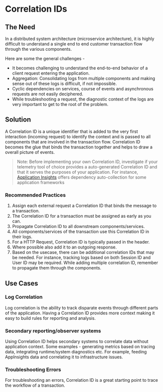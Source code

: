 # Correlation IDs

## The Need

In a distributed system architecture (microservice architecture), it is highly difficult to understand a single end to end customer transaction flow through the various components.

Here are some the general challenges -

* It becomes challenging to understand the end-to-end behavior of a client request entering the application.
* Aggregation: Consolidating logs from multiple components and making sense out of these logs is difficult, if not impossible.
* Cyclic dependencies on services, course of events and asynchronous requests are not easily deciphered.
* While troubleshooting a request, the diagnostic context of the logs are very important to get to the root of the problem.

## Solution

A Correlation ID is a unique identifier that is added to the very first interaction (incoming request) to  identify the context and is passed to all components that are involved in the transaction flow. Correlation ID becomes the glue that binds the transaction together and helps to draw a overall picture of events.

>Note: Before implementing your own Correlation ID, investigate if your telemetry tool of choice provides a auto-generated Correlation ID and that it serves the purposes of your application. For instance, [Application Insights](https://docs.microsoft.com/en-us/azure/azure-monitor/app/auto-collect-dependencies) offers dependency auto-collection for some application frameworks

### Recommended Practices

1. Assign each external request a Correlation ID that binds the message to a transaction.
2. The Correlation ID for a transaction must be assigned as early as you can.
3. Propagate Correlation ID to all downstream components/services.
4. All components/services of the transaction use this Correlation ID in their logs.
5. For a HTTP Request, Correlation ID is typically passed in the header.
6. Where possible also add it to an outgoing response.
7. Based on the usecase, there can be additional correlation IDs that may be needed. For instance, tracking logs based on both Session ID and User ID may be required. While adding multiple correlation ID, remember to propagate them through the components.

## Use Cases

### Log Correlation

Log correlation is the ability to track disparate events through different parts of the application. Having a Correlation ID provides more context making it easy to build rules for reporting and analysis.

### Secondary reporting/observer systems

Using Correlation ID helps secondary systems to correlate data without application context. Some examples - generating metrics based on tracing data, integrating runtime/system diagnostics etc. For example, feeding AppInsights data and correlating it to infrastructure issues.

### Troubleshooting Errors

For troubleshooting an errors, Correlation ID is a great starting point to trace the workflow of a transaction.
